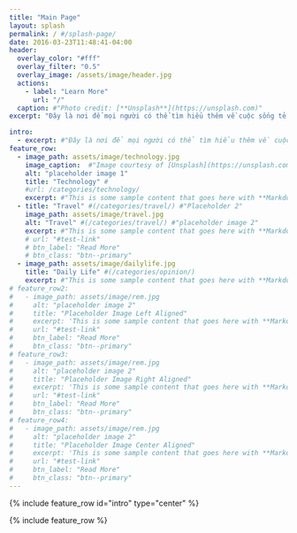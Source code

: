 ```yaml
---
title: "Main Page"
layout: splash
permalink: / #/splash-page/
date: 2016-03-23T11:48:41-04:00
header:
  overlay_color: "#fff"
  overlay_filter: "0.5"
  overlay_image: /assets/image/header.jpg
  actions:
    - label: "Learn More"
      url: "/"
  caption: #"Photo credit: [**Unsplash**](https://unsplash.com)"
excerpt: "Đây là nơi để mọi người có thể tìm hiểu thêm về cuộc sống tẻ nhạt của Đức Anh"

intro: 
  - excerpt: #"Đây là nơi để mọi người có thể tìm hiểu thêm về cuộc sống tẻ nhạt của ĐAnh"
feature_row:
  - image_path: assets/image/technology.jpg 
    image_caption:  #"Image courtesy of [Unsplash](https://unsplash.com/)"
    alt: "placeholder image 1"
    title: "Technology" #
    #url: /categories/technology/
    excerpt: #"This is some sample content that goes here with **Markdown** formatting."
  - title: "Travel" #(/categories/travel/) #"Placeholder 2"
    image_path: assets/image/travel.jpg 
    alt: "Travel" #(/categories/travel/) #"placeholder image 2"
    excerpt: #"This is some sample content that goes here with **Markdown** formatting."
    # url: "#test-link"
    # btn_label: "Read More"
    # btn_class: "btn--primary"
  - image_path: assets/image/dailylife.jpg
    title: "Daily Life" #(/categories/opinion/)
    excerpt: #"This is some sample content that goes here with **Markdown** formatting."
# feature_row2:
#   - image_path: assets/image/rem.jpg
#     alt: "placeholder image 2"
#     title: "Placeholder Image Left Aligned"
#     excerpt: 'This is some sample content that goes here with **Markdown** formatting. Left aligned with `type="left"`'
#     url: "#test-link"
#     btn_label: "Read More"
#     btn_class: "btn--primary"
# feature_row3:
#   - image_path: assets/image/rem.jpg
#     alt: "placeholder image 2"
#     title: "Placeholder Image Right Aligned"
#     excerpt: 'This is some sample content that goes here with **Markdown** formatting. Right aligned with `type="right"`'
#     url: "#test-link"
#     btn_label: "Read More"
#     btn_class: "btn--primary"
# feature_row4:
#   - image_path: assets/image/rem.jpg
#     alt: "placeholder image 2"
#     title: "Placeholder Image Center Aligned"
#     excerpt: 'This is some sample content that goes here with **Markdown** formatting. Centered with `type="center"`'
#     url: "#test-link"
#     btn_label: "Read More"
#     btn_class: "btn--primary"
---
```


{% include feature_row id="intro" type="center" %}

{% include feature_row %}

<!-- {% include feature_row id="feature_row2" type="left" %}

{% include feature_row id="feature_row3" type="right" %}

{% include feature_row id="feature_row4" type="center" %} -->